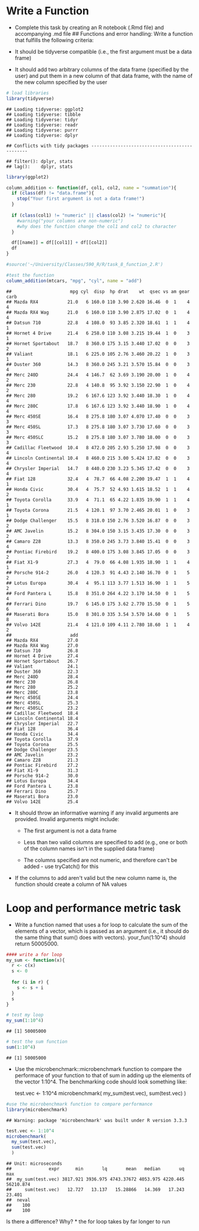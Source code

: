 Write a Function
================

-   Complete this task by creating an R notebook (.Rmd file) and accompanying .md file \#\# Functions and error handling: Write a function that fulfills the following criteria:

-   It should be tidyverse compatible (i.e., the first argument must be a data frame)

-   It should add two arbitrary columns of the data frame (specified by the user) and put them in a new column of that data frame, with the name of the new column specified by the user

``` r
# load libraries
library(tidyverse)
```

    ## Loading tidyverse: ggplot2
    ## Loading tidyverse: tibble
    ## Loading tidyverse: tidyr
    ## Loading tidyverse: readr
    ## Loading tidyverse: purrr
    ## Loading tidyverse: dplyr

    ## Conflicts with tidy packages ----------------------------------------------

    ## filter(): dplyr, stats
    ## lag():    dplyr, stats

``` r
library(ggplot2)

column_addition <- function(df, col1, col2, name = "summation"){
  if (class(df) != "data.frame"){
    stop("Your first argument is not a data frame!")
  }
  
  if (class(col1) != "numeric" || class(col2) != "numeric"){
    #warning("your columns are non-numeric")
    #why does the function change the col1 and col2 to character
  }

  df[[name]] = df[[col1]] + df[[col2]]
  df
}

#source('~/University/Classes/590_R/R/task_8_function_2.R')
```

``` r
#test the function
column_addition(mtcars, "mpg", "cyl", name = "add")
```

    ##                      mpg cyl  disp  hp drat    wt  qsec vs am gear carb
    ## Mazda RX4           21.0   6 160.0 110 3.90 2.620 16.46  0  1    4    4
    ## Mazda RX4 Wag       21.0   6 160.0 110 3.90 2.875 17.02  0  1    4    4
    ## Datsun 710          22.8   4 108.0  93 3.85 2.320 18.61  1  1    4    1
    ## Hornet 4 Drive      21.4   6 258.0 110 3.08 3.215 19.44  1  0    3    1
    ## Hornet Sportabout   18.7   8 360.0 175 3.15 3.440 17.02  0  0    3    2
    ## Valiant             18.1   6 225.0 105 2.76 3.460 20.22  1  0    3    1
    ## Duster 360          14.3   8 360.0 245 3.21 3.570 15.84  0  0    3    4
    ## Merc 240D           24.4   4 146.7  62 3.69 3.190 20.00  1  0    4    2
    ## Merc 230            22.8   4 140.8  95 3.92 3.150 22.90  1  0    4    2
    ## Merc 280            19.2   6 167.6 123 3.92 3.440 18.30  1  0    4    4
    ## Merc 280C           17.8   6 167.6 123 3.92 3.440 18.90  1  0    4    4
    ## Merc 450SE          16.4   8 275.8 180 3.07 4.070 17.40  0  0    3    3
    ## Merc 450SL          17.3   8 275.8 180 3.07 3.730 17.60  0  0    3    3
    ## Merc 450SLC         15.2   8 275.8 180 3.07 3.780 18.00  0  0    3    3
    ## Cadillac Fleetwood  10.4   8 472.0 205 2.93 5.250 17.98  0  0    3    4
    ## Lincoln Continental 10.4   8 460.0 215 3.00 5.424 17.82  0  0    3    4
    ## Chrysler Imperial   14.7   8 440.0 230 3.23 5.345 17.42  0  0    3    4
    ## Fiat 128            32.4   4  78.7  66 4.08 2.200 19.47  1  1    4    1
    ## Honda Civic         30.4   4  75.7  52 4.93 1.615 18.52  1  1    4    2
    ## Toyota Corolla      33.9   4  71.1  65 4.22 1.835 19.90  1  1    4    1
    ## Toyota Corona       21.5   4 120.1  97 3.70 2.465 20.01  1  0    3    1
    ## Dodge Challenger    15.5   8 318.0 150 2.76 3.520 16.87  0  0    3    2
    ## AMC Javelin         15.2   8 304.0 150 3.15 3.435 17.30  0  0    3    2
    ## Camaro Z28          13.3   8 350.0 245 3.73 3.840 15.41  0  0    3    4
    ## Pontiac Firebird    19.2   8 400.0 175 3.08 3.845 17.05  0  0    3    2
    ## Fiat X1-9           27.3   4  79.0  66 4.08 1.935 18.90  1  1    4    1
    ## Porsche 914-2       26.0   4 120.3  91 4.43 2.140 16.70  0  1    5    2
    ## Lotus Europa        30.4   4  95.1 113 3.77 1.513 16.90  1  1    5    2
    ## Ford Pantera L      15.8   8 351.0 264 4.22 3.170 14.50  0  1    5    4
    ## Ferrari Dino        19.7   6 145.0 175 3.62 2.770 15.50  0  1    5    6
    ## Maserati Bora       15.0   8 301.0 335 3.54 3.570 14.60  0  1    5    8
    ## Volvo 142E          21.4   4 121.0 109 4.11 2.780 18.60  1  1    4    2
    ##                      add
    ## Mazda RX4           27.0
    ## Mazda RX4 Wag       27.0
    ## Datsun 710          26.8
    ## Hornet 4 Drive      27.4
    ## Hornet Sportabout   26.7
    ## Valiant             24.1
    ## Duster 360          22.3
    ## Merc 240D           28.4
    ## Merc 230            26.8
    ## Merc 280            25.2
    ## Merc 280C           23.8
    ## Merc 450SE          24.4
    ## Merc 450SL          25.3
    ## Merc 450SLC         23.2
    ## Cadillac Fleetwood  18.4
    ## Lincoln Continental 18.4
    ## Chrysler Imperial   22.7
    ## Fiat 128            36.4
    ## Honda Civic         34.4
    ## Toyota Corolla      37.9
    ## Toyota Corona       25.5
    ## Dodge Challenger    23.5
    ## AMC Javelin         23.2
    ## Camaro Z28          21.3
    ## Pontiac Firebird    27.2
    ## Fiat X1-9           31.3
    ## Porsche 914-2       30.0
    ## Lotus Europa        34.4
    ## Ford Pantera L      23.8
    ## Ferrari Dino        25.7
    ## Maserati Bora       23.0
    ## Volvo 142E          25.4

-   It should throw an informative warning if any invalid arguments are provided. Invalid arguments might include:

    -   The first argument is not a data frame

    -   Less than two valid columns are specified to add (e.g., one or both of the column names isn't in the supplied data frame)

    -   The columns specified are not numeric, and therefore can't be added - use tryCatch() for this

-   If the columns to add aren't valid but the new column name is, the function should create a column of NA values

Loop and performance metric task
================================

-   Write a function named that uses a for loop to calculate the sum of the elements of a vector, which is passed as an argument (i.e., it should do the same thing that sum() does with vectors). your\_fun(1:10^4) should return 50005000.

``` r
#### write a for loop
my_sum <- function(x){
  r <- c(x)
  s <- 0
  
  for (i in r) {
    s <- s + i
  }
  s
}
```

``` r
# test my loop
my_sum(1:10^4)
```

    ## [1] 50005000

``` r
# test the sum function
sum(1:10^4)
```

    ## [1] 50005000

-   Use the microbenchmark::microbenchmark function to compare the performace of your function to that of sum in adding up the elements of the vector 1:10^4. The benchmarking code should look something like:

    test.vec &lt;- 1:10^4 microbenchmark( my\_sum(test.vec), sum(test.vec) )

``` r
#use the microbenchmark function to compare performance
library(microbenchmark)
```

    ## Warning: package 'microbenchmark' was built under R version 3.3.3

``` r
test.vec <- 1:10^4
microbenchmark(
  my_sum(test.vec),
  sum(test.vec)
  )
```

    ## Unit: microseconds
    ##              expr      min       lq       mean   median       uq       max
    ##  my_sum(test.vec) 3817.921 3936.975 4743.37672 4053.975 4220.445 56210.874
    ##     sum(test.vec)   12.727   13.137   15.28866   14.369   17.243    23.401
    ##  neval
    ##    100
    ##    100

Is there a difference? Why? \* the for loop takes by far longer to run

